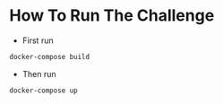 # How To Run The Challenge
- First run 
 ``` bash
docker-compose build
``` 
- Then run
``` bash
docker-compose up
``` 